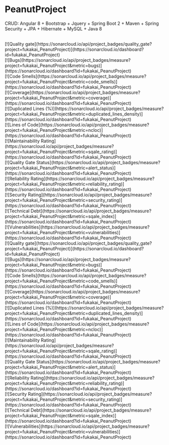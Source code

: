 # PeanutProject
CRUD: Angular 8 + Bootstrap + Jquery + Spring Boot 2 + Maven + Spring Security + JPA + Hibernate + MySQL + Java 8
<br/><br/>
<div>
      [![Quality gate](https://sonarcloud.io/api/project_badges/quality_gate?project=fukakai_PeanutProject)](https://sonarcloud.io/dashboard?id=fukakai_PeanutProject)
      <br/>
      [![Bugs](https://sonarcloud.io/api/project_badges/measure?project=fukakai_PeanutProject&metric=bugs)](https://sonarcloud.io/dashboard?id=fukakai_PeanutProject)
      <br/>
      [![Code Smells](https://sonarcloud.io/api/project_badges/measure?project=fukakai_PeanutProject&metric=code_smells)](https://sonarcloud.io/dashboard?id=fukakai_PeanutProject)
      <br/>
      [![Coverage](https://sonarcloud.io/api/project_badges/measure?project=fukakai_PeanutProject&metric=coverage)](https://sonarcloud.io/dashboard?id=fukakai_PeanutProject)
      <br/>
      [![Duplicated Lines (%)](https://sonarcloud.io/api/project_badges/measure?project=fukakai_PeanutProject&metric=duplicated_lines_density)](https://sonarcloud.io/dashboard?id=fukakai_PeanutProject)
      <br/>
      [![Lines of Code](https://sonarcloud.io/api/project_badges/measure?project=fukakai_PeanutProject&metric=ncloc)](https://sonarcloud.io/dashboard?id=fukakai_PeanutProject)
      <br/>
      [![Maintainability Rating](https://sonarcloud.io/api/project_badges/measure?project=fukakai_PeanutProject&metric=sqale_rating)](https://sonarcloud.io/dashboard?id=fukakai_PeanutProject)
      <br/>
      [![Quality Gate Status](https://sonarcloud.io/api/project_badges/measure?project=fukakai_PeanutProject&metric=alert_status)](https://sonarcloud.io/dashboard?id=fukakai_PeanutProject)
      <br/>
      [![Reliability Rating](https://sonarcloud.io/api/project_badges/measure?project=fukakai_PeanutProject&metric=reliability_rating)](https://sonarcloud.io/dashboard?id=fukakai_PeanutProject)
      <br/>
      [![Security Rating](https://sonarcloud.io/api/project_badges/measure?project=fukakai_PeanutProject&metric=security_rating)](https://sonarcloud.io/dashboard?id=fukakai_PeanutProject)
      <br/>
      [![Technical Debt](https://sonarcloud.io/api/project_badges/measure?project=fukakai_PeanutProject&metric=sqale_index)](https://sonarcloud.io/dashboard?id=fukakai_PeanutProject)
      <br/>
      [![Vulnerabilities](https://sonarcloud.io/api/project_badges/measure?project=fukakai_PeanutProject&metric=vulnerabilities)](https://sonarcloud.io/dashboard?id=fukakai_PeanutProject)
</div><div>
      [![Quality gate](https://sonarcloud.io/api/project_badges/quality_gate?project=fukakai_PeanutProject)](https://sonarcloud.io/dashboard?id=fukakai_PeanutProject)
      <br/>
      [![Bugs](https://sonarcloud.io/api/project_badges/measure?project=fukakai_PeanutProject&metric=bugs)](https://sonarcloud.io/dashboard?id=fukakai_PeanutProject)
      <br/>
      [![Code Smells](https://sonarcloud.io/api/project_badges/measure?project=fukakai_PeanutProject&metric=code_smells)](https://sonarcloud.io/dashboard?id=fukakai_PeanutProject)
      <br/>
      [![Coverage](https://sonarcloud.io/api/project_badges/measure?project=fukakai_PeanutProject&metric=coverage)](https://sonarcloud.io/dashboard?id=fukakai_PeanutProject)
      <br/>
      [![Duplicated Lines (%)](https://sonarcloud.io/api/project_badges/measure?project=fukakai_PeanutProject&metric=duplicated_lines_density)](https://sonarcloud.io/dashboard?id=fukakai_PeanutProject)
      <br/>
      [![Lines of Code](https://sonarcloud.io/api/project_badges/measure?project=fukakai_PeanutProject&metric=ncloc)](https://sonarcloud.io/dashboard?id=fukakai_PeanutProject)
      <br/>
      [![Maintainability Rating](https://sonarcloud.io/api/project_badges/measure?project=fukakai_PeanutProject&metric=sqale_rating)](https://sonarcloud.io/dashboard?id=fukakai_PeanutProject)
      <br/>
      [![Quality Gate Status](https://sonarcloud.io/api/project_badges/measure?project=fukakai_PeanutProject&metric=alert_status)](https://sonarcloud.io/dashboard?id=fukakai_PeanutProject)
      <br/>
      [![Reliability Rating](https://sonarcloud.io/api/project_badges/measure?project=fukakai_PeanutProject&metric=reliability_rating)](https://sonarcloud.io/dashboard?id=fukakai_PeanutProject)
      <br/>
      [![Security Rating](https://sonarcloud.io/api/project_badges/measure?project=fukakai_PeanutProject&metric=security_rating)](https://sonarcloud.io/dashboard?id=fukakai_PeanutProject)
      <br/>
      [![Technical Debt](https://sonarcloud.io/api/project_badges/measure?project=fukakai_PeanutProject&metric=sqale_index)](https://sonarcloud.io/dashboard?id=fukakai_PeanutProject)
      <br/>
      [![Vulnerabilities](https://sonarcloud.io/api/project_badges/measure?project=fukakai_PeanutProject&metric=vulnerabilities)](https://sonarcloud.io/dashboard?id=fukakai_PeanutProject)
</div>

